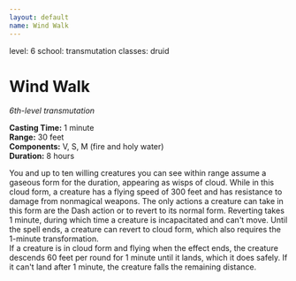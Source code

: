 ```yaml
---
layout: default
name: Wind Walk
---
```

level: 6
school: transmutation
classes: druid

# Wind Walk 
_6th-level transmutation_ 

**Casting Time:** 1 minute    
**Range:** 30 feet    
**Components:** V, S, M (fire and holy water)    
**Duration:** 8 hours 

You and up to ten willing creatures you can see within range assume a gaseous form for the duration, appearing as wisps of cloud. While in this cloud form, a creature has a flying speed of 300 feet and has resistance to damage from nonmagical weapons. The only actions a creature can take in this form are the Dash action or to revert to its normal form. Reverting takes 1 minute, during which time a creature is incapacitated and can't move. Until the spell ends, a creature can revert to cloud form, which also requires the 1-minute transformation.    
If a creature is in cloud form and flying when the effect ends, the creature descends 60 feet per round for 1 minute until it lands, which it does safely. If it can't land after 1 minute, the creature falls the remaining distance. 